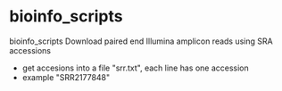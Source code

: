 # bioinfo_scripts
bioinfo_scripts
Download paired end Illumina amplicon reads using SRA accessions
- get accesions into a file "srr.txt", each line has one accession
- example "SRR2177848"
